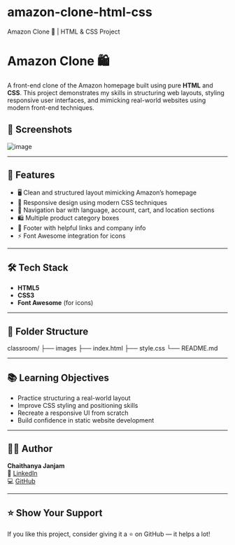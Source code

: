 # amazon-clone-html-css
Amazon Clone 🛒 | HTML &amp; CSS Project

# Amazon Clone 🛍️

A front-end clone of the Amazon homepage built using pure **HTML** and **CSS**. This project demonstrates my skills in structuring web layouts, styling responsive user interfaces, and mimicking real-world websites using modern front-end techniques.

## 📸 Screenshots

![image](https://github.com/user-attachments/assets/b0a58921-ead6-41b4-a829-2502e09b7882)

---

## 🚀 Features

- 🖥️ Clean and structured layout mimicking Amazon’s homepage
- 🎨 Responsive design using modern CSS techniques
- 🧭 Navigation bar with language, account, cart, and location sections
- 🛍️ Multiple product category boxes
- 🧾 Footer with helpful links and company info
- ⚡ Font Awesome integration for icons

---

## 🛠️ Tech Stack

- **HTML5**
- **CSS3**
- **Font Awesome** (for icons)

---

## 📁 Folder Structure
classroom/
├── images
├── index.html
├── style.css
└── README.md

---

## 📚 Learning Objectives

- Practice structuring a real-world layout
- Improve CSS styling and positioning skills
- Recreate a responsive UI from scratch
- Build confidence in static website development

---

## 🙋‍♂️ Author

**Chaithanya Janjam**  
🔗 [LinkedIn](https://www.linkedin.com/in/chaithanya-janjam-46b16b317/)  
💻 [GitHub](https://github.com/ChaithanyaJ20)

---

## ⭐️ Show Your Support

If you like this project, consider giving it a ⭐️ on GitHub — it helps a lot!



